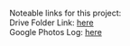 Noteable links for this project:   
Drive Folder Link: [here](https://drive.google.com/drive/folders/1pAoAjrohP7IoshW9hDtZFLUC0RTPtLFW?usp=sharing)  
Google Photos Log: [here](https://photos.app.goo.gl/NgGTuDXJRX6s3gsG8)  

